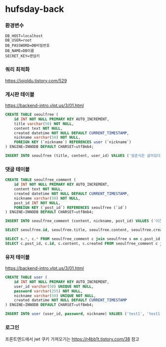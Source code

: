 # hufsday-back

### 환경변수

```
DB_HOST=localhost
DB_USER=root
DB_PASSWORD=DB비밀번호
DB_NAME=DB이름
SECRET_KEY=랜덤키
```

### 쿼리 최적화

https://jojoldu.tistory.com/529

### 게시판 테이블

https://backend-intro.vlpt.us/3/01.html

```sql
CREATE TABLE seoulfree (
    id INT NOT NULL PRIMARY KEY AUTO_INCREMENT,
    title varchar(50) NOT NULL,
    content text NOT NULL,
    created datetime NOT NULL DEFAULT CURRENT_TIMESTAMP,
    nickname varchar(50) NOT NULL,
    FOREIGN KEY (`nickname`) REFERENCES user (`nickname`)
) ENGINE=INNODB DEFAULT CHARSET=utf8mb4;
```

```sql
INSERT INTO seoulfree (title, content, user_id) VALUES ('엄준식은 살아있다', '네 그렇다고 합니다', 'test1');
```

### 댓글 테이블

```sql
CREATE TABLE seoulfree_comment (
    id INT NOT NULL PRIMARY KEY AUTO_INCREMENT,
    content text NOT NULL,
    created datetime NOT NULL DEFAULT CURRENT_TIMESTAMP,
    nickname varchar(50) NOT NULL,
    post_id INT NOT NULL,
    FOREIGN KEY (`post_id`) REFERENCES seoulfree (`id`)
) ENGINE=INNODB DEFAULT CHARSET=utf8mb4;
```

```sql
INSERT INTO seoulfree_comment (content, nickname, post_id) VALUES ('이건 댓글입니당', 'test1', '36');
```

```sql
SELECT seoulfree.id, seoulfree.title, seoulfree.content, seoulfree.created, count(seoulfree_comment.post_id) as number_of_comments from seoulfree left join seoulfree_comment on (seoulfree.id = seoulfree_comment.post_id) group by seoulfree.id limit 20;
```

```sql
SELECT s.*, c.* FROM seoulfree_comment c join seoulfree s on c.post_id = s.id WHERE s.id = 36;
SELECT c.post_id, c.id, c.content, c.created FROM seoulfree_comment c join seoulfree s on c.post_id = s.id WHERE s.id = 36;
```

### 유저 테이블

https://backend-intro.vlpt.us/3/01.html

```sql
CREATE TABLE user (
    id INT NOT NULL PRIMARY KEY AUTO_INCREMENT,
    user_id varchar(50) UNIQUE NOT NULL,
    password varchar(255) NOT NULL,
    nickname varchar(50) UNIQUE NOT NULL,
    created datetime NOT NULL DEFAULT CURRENT_TIMESTAMP
) ENGINE=INNODB DEFAULT CHARSET=utf8mb4;
```

```sql
INSERT INTO user (user_id, password, nickname) VALUES ('test1', 'test1', 'test1');
```

### 로그인

프론트엔드에서 jwt 쿠키 가져오기는 https://r4bb1t.tistory.com/38 참고
